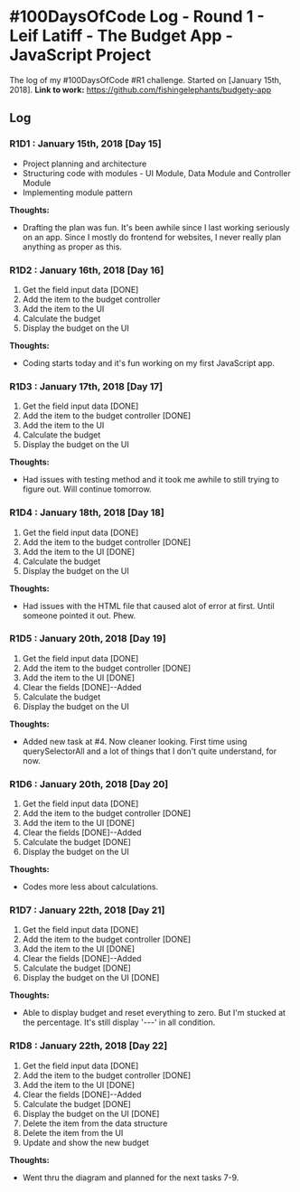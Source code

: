 # #100DaysOfCode Log - Round 1 - Leif Latiff - The Budget App - JavaScript Project

The log of my #100DaysOfCode #R1 challenge. Started on [January 15th, 2018].
**Link to work:** https://github.com/fishingelephants/budgety-app

## Log

### R1D1 : January 15th, 2018 [Day 15]

- Project planning and architecture
- Structuring code with modules - UI Module, Data Module and Controller Module
- Implementing module pattern

**Thoughts:** 
- Drafting the plan was fun. It's been awhile since I last working seriously on an app. Since I mostly do frontend for websites, I never really plan anything as proper as this.
 
### R1D2 : January 16th, 2018 [Day 16]

1. Get the field input data [DONE]
2. Add the item to the budget controller
3. Add the item to the UI
4. Calculate the budget
5. Display the budget on the UI

**Thoughts:** 
- Coding starts today and it's fun working on my first JavaScript app.

### R1D3 : January 17th, 2018 [Day 17]

1. Get the field input data [DONE]
2. Add the item to the budget controller [DONE]
3. Add the item to the UI
4. Calculate the budget
5. Display the budget on the UI

**Thoughts:** 
- Had issues with testing method and it took me awhile to still trying to figure out. Will continue tomorrow.

### R1D4 : January 18th, 2018 [Day 18]

1. Get the field input data [DONE]
2. Add the item to the budget controller [DONE]
3. Add the item to the UI [DONE]
4. Calculate the budget
5. Display the budget on the UI

**Thoughts:** 
- Had issues with the HTML file that caused alot of error at first. Until someone pointed it out. Phew.

### R1D5 : January 20th, 2018 [Day 19]

1. Get the field input data [DONE]
2. Add the item to the budget controller [DONE]
3. Add the item to the UI [DONE]
4. Clear the fields [DONE]--Added
5. Calculate the budget
6. Display the budget on the UI

**Thoughts:** 
- Added new task at #4. Now cleaner looking. First time using querySelectorAll and a lot of things that I don't quite understand, for now.

### R1D6 : January 20th, 2018 [Day 20]

1. Get the field input data [DONE]
2. Add the item to the budget controller [DONE]
3. Add the item to the UI [DONE]
4. Clear the fields [DONE]--Added
5. Calculate the budget [DONE]
6. Display the budget on the UI

**Thoughts:** 
- Codes more less about calculations. 

### R1D7 : January 22th, 2018 [Day 21]

1. Get the field input data [DONE]
2. Add the item to the budget controller [DONE]
3. Add the item to the UI [DONE]
4. Clear the fields [DONE]--Added
5. Calculate the budget [DONE]
6. Display the budget on the UI [DONE]

**Thoughts:** 
- Able to display budget and reset everything to zero. But I'm stucked at the percentage. It's still display '---' in all condition.

### R1D8 : January 22th, 2018 [Day 22]

1. Get the field input data [DONE]
2. Add the item to the budget controller [DONE]
3. Add the item to the UI [DONE]
4. Clear the fields [DONE]--Added
5. Calculate the budget [DONE]
6. Display the budget on the UI [DONE]
7. Delete the item from the data structure
8. Delete the item from the UI
9. Update and show the new budget

**Thoughts:** 
- Went thru the diagram and planned for the next tasks 7-9.